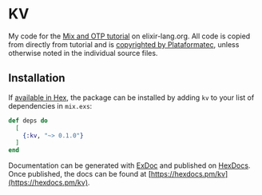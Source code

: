 # KV

My code for the [Mix and OTP tutorial](https://elixir-lang.org/getting-started/mix-otp/introduction-to-mix.html) on elixir-lang.org.
All code is copied from directly from tutorial and is [copyrighted by Plataformatec](https://github.com/elixir-lang/elixir-lang.github.com/#license), unless otherwise noted in the individual source files.

## Installation

If [available in Hex](https://hex.pm/docs/publish), the package can be installed
by adding `kv` to your list of dependencies in `mix.exs`:

```elixir
def deps do
  [
    {:kv, "~> 0.1.0"}
  ]
end
```

Documentation can be generated with [ExDoc](https://github.com/elixir-lang/ex_doc)
and published on [HexDocs](https://hexdocs.pm). Once published, the docs can
be found at [https://hexdocs.pm/kv](https://hexdocs.pm/kv).

